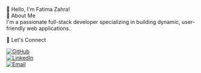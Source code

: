 👋 Hello, I'm Fatima Zahra!  
🌟 About Me  
I'm a passionate full-stack developer specializing in building dynamic,
user-friendly web applications. 






🌟 Let's Connect  


[![GitHub](https://img.shields.io/badge/-GitHub-181717?style=flat&logo=github&logoColor=white)](https://github.com/fatyhors122)  
[![LinkedIn](https://img.shields.io/badge/-LinkedIn-0077B5?style=flat&logo=linkedin&logoColor=white)](https://www.linkedin.com/in/fatimazahra-fardani-25b3ab258//)  
[![Email](https://img.shields.io/badge/-Email-D14836?style=flat&logo=gmail&logoColor=white)](mailto:fardanifatimazahra@example.com)

